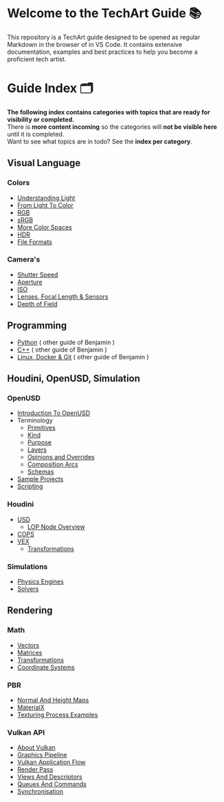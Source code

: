# Welcome to the TechArt Guide 📚

This repository is a TechArt guide designed to be opened as regular Markdown in the browser of in VS Code. 
It contains extensive documentation, examples and best practices to help you become a proficient tech artist.

# Guide Index 🗂️

**The following index contains categories with topics that are ready for visibility or completed.**  
There is **more content incoming** so the categories will **not be visible here** until it is completed.    
Want to see what topics are in todo? See the **index per category**.

## Visual Language

### Colors

- [Understanding Light](./guide/color/understanding_light.md)   
- [From Light To Color](./guide/color/from_light_to_color.md)
- [RGB](./guide/color/rgb.md)
- [sRGB](./guide/color/srgb.md)
- [More Color Spaces](./guide/color/more_color_spaces.md)
- [HDR](./guide/color/hdr.md)
- [File Formats](./guide/color/file_formats.md)

### Camera's

- [Shutter Speed](./guide/camera/shutter_speed.md)
- [Aperture](./guide/camera/aperture.md)
- [ISO](./guide/camera/iso.md)
- [Lenses, Focal Length & Sensors](./guide/camera/lenses_and_sensors.md)
- [Depth of Field](./guide/camera/depth_of_field.md)

## Programming

- [Python](https://github.com/BenjaminYde/Python-Guide) ( other guide of Benjamin )
- [C++](https://github.com/BenjaminYde/CPlusPlus-Guide) ( other guide of Benjamin )
- [Linux, Docker & Git](https://github.com/BenjaminYde/Linux-Guide) ( other guide of Benjamin )

## Houdini, OpenUSD, Simulation

### OpenUSD

- [Introduction To OpenUSD](./guide/usd/introduction.md)
- Terminology
  - [Primitives](./guide/usd/terminology/prims.md)
  - [Kind](./guide/usd/terminology/kind.md)
  - [Purpose](./guide/usd/terminology/purpose.md)
  - [Layers](./guide/usd/terminology/layers.md)
  - [Opinions and Overrides](./guide/usd/terminology/opinion_override.md)
  - [Composition Arcs](./guide/usd/terminology/composition_arc.md)
  - [Schemas](./guide/usd/terminology/schemas.md) 
- [Sample Projects](./guide/usd/sample_projects.md)
- [Scripting](./guide/usd/scripting.md)

### Houdini

- [USD](./guide/houdini/usd/_index.md)
  - [LOP Node Overview](./guide/houdini/usd/node_overview.md)
- [COPS](./guide/houdini/cops.md)
- [VEX](./guide/houdini/vex/_index.md)
  - [Transformations](./guide/houdini/vex/transformations.md)

### Simulations

- [Physics Engines](./guide/simulation/physics_engines.md)
- [Solvers](./guide/simulation/solvers.md)

## Rendering

### Math

- [Vectors](./guide/math/vectors.md)
- [Matrices](./guide/math/matrices.md)
- [Transformations](./guide/math/transformations.md)
- [Coordinate Systems](./guide/math/coordinate_systems.md)

### PBR

- [Normal And Height Maps](./guide/pbr/normal_and_height_maps.md)
- [MaterialX](./guide/pbr/materialx.md)
- [Texturing Process Examples](./guide/pbr/texturing_examples.md)

### Vulkan API

- [About Vulkan](./guide/vulkan/about.md)
- [Graphics Pipeline](./guide/vulkan/graphics_pipeline.md)
- [Vulkan Application Flow](./guide/vulkan/vulkan_application_flow.md)
- [Render Pass](./guide/vulkan/render_pass.md)
- [Views And Descriptors](./guide/vulkan/descriptors.md)
- [Queues And Commands](./guide/vulkan/queues_and_commands.md)
- [Synchronisation](./guide/vulkan/synchronisation.md)